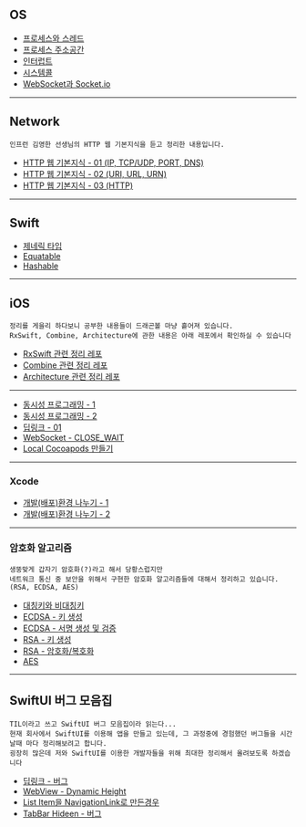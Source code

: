 ## OS

* [프로세스와 스레드](https://github.com/Brandnew-one/TIL/issues/1)
* [프로세스 주소공간](https://github.com/Brandnew-one/TIL/issues/3)
* [인터럽트](https://github.com/Brandnew-one/TIL/issues/2)
* [시스템콜](https://github.com/Brandnew-one/TIL/issues/4)
* [WebSocket과 Socket.io](https://github.com/Brandnew-one/TIL/issues/22)

---

## Network
```
인프런 김영한 선생님의 HTTP 웹 기본지식을 듣고 정리한 내용입니다.
```
* [HTTP 웹 기본지식 - 01 (IP, TCP/UDP, PORT, DNS)](https://github.com/Brandnew-one/TIL/issues/25)
* [HTTP 웹 기본지식 - 02 (URI, URL, URN)](https://github.com/Brandnew-one/TIL/issues/26)
* [HTTP 웹 기본지식 - 03 (HTTP)](https://github.com/Brandnew-one/TIL/issues/35)

---

## Swift

* [제네릭 타입](https://github.com/Brandnew-one/TIL/issues/6)
* [Equatable](https://github.com/Brandnew-one/TIL/issues/7)
* [Hashable](https://github.com/Brandnew-one/TIL/issues/8)

---

## iOS

```
정리를 게을리 하다보니 공부한 내용들이 드래곤볼 마냥 흩어져 있습니다.
RxSwift, Combine, Architecture에 관한 내용은 아래 레포에서 확인하실 수 있습니다
```
* [RxSwift 관련 정리 레포](https://github.com/Brandnew-one/Practice-RxSwift)
* [Combine 관련 정리 레포](https://github.com/Brandnew-one/Practice-Combine)
* [Architecture 관련 정리 레포](https://github.com/Brandnew-one/Practice-Architecture)

---
* [동시성 프로그래밍 - 1](https://github.com/Brandnew-one/TIL/issues/12)
* [동시성 프로그래밍 - 2](https://github.com/Brandnew-one/TIL/issues/13)
* [딥링크 - 01](https://github.com/Brandnew-one/TIL/issues/16)
* [WebSocket - CLOSE_WAIT](https://github.com/Brandnew-one/TIL/issues/23)
* [Local Cocoapods 만들기](https://github.com/Brandnew-one/TIL/issues/24)

---
### Xcode
* [개발(배포)환경 나누기 - 1](https://github.com/Brandnew-one/TIL/issues/33)
* [개발(배포)환경 나누기 - 2](https://github.com/Brandnew-one/TIL/issues/34)

---
### 암호화 알고리즘
```
생뚱맞게 갑자기 암호화(?)라고 해서 당황스럽지만 
네트워크 통신 중 보안을 위해서 구현한 암호화 알고리즘들에 대해서 정리하고 있습니다. (RSA, ECDSA, AES)
```
* [대칭키와 비대칭키](https://github.com/Brandnew-one/TIL/issues/27)
* [ECDSA - 키 생성](https://github.com/Brandnew-one/TIL/issues/28)
* [ECDSA - 서명 생성 및 검증](https://github.com/Brandnew-one/TIL/issues/29)
* [RSA - 키 생성](https://github.com/Brandnew-one/TIL/issues/30)
* [RSA - 암호화/복호화](https://github.com/Brandnew-one/TIL/issues/31)
* [AES](https://github.com/Brandnew-one/TIL/issues/32)
---

## SwiftUI 버그 모음집

```
TIL이라고 쓰고 SwiftUI 버그 모음집이라 읽는다...
현재 회사에서 SwiftUI를 이용해 앱을 만들고 있는데, 그 과정중에 경험했던 버그들을 시간 날때 마다 정리해보려고 합니다.
굉장히 많은데 저와 SwiftUI를 이용한 개발자들을 위해 최대한 정리해서 올려보도록 하겠습니다
```

* [딥링크 - 버그](https://github.com/Brandnew-one/TIL/issues/18)
* [WebView - Dynamic Height](https://github.com/Brandnew-one/TIL/issues/17)
* [List Item을 NavigationLink로 만든경우](https://github.com/Brandnew-one/TIL/issues/20)
* [TabBar Hideen - 버그](https://github.com/Brandnew-one/TIL/issues/21)
